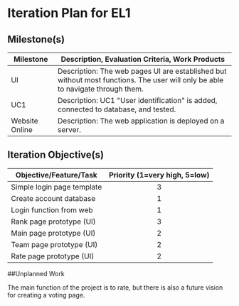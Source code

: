 # Iteration Plan for EL1

## Milestone(s)



| Milestone | Description, Evaluation Criteria, Work Products |
|-----------|-----------------------------------------|
|  UI  | Description: The web pages UI are established but without most functions. The user will only be able to navigate through them.|
|  UC1  | Description: UC1 "User identification" is added, connected to database, and tested.|
|  Website Online | Description: The web application is deployed on a server.|

## Iteration Objective(s)


| Objective/Feature/Task | Priority (1=very high, 5=low) |
|------------------------|:-----------------------------:|
| Simple login page template | 3 |
| Create account database | 1 |
| Login function from web | 1 |
| Rank page prototype (UI) | 3 |
| Main page prototype (UI)| 2 |
| Team page prototype (UI)| 2 |
| Rate page prototype (UI)| 2 |

##Unplanned Work

The main function of the project is to rate, but there is also a future vision for creating a voting page.


